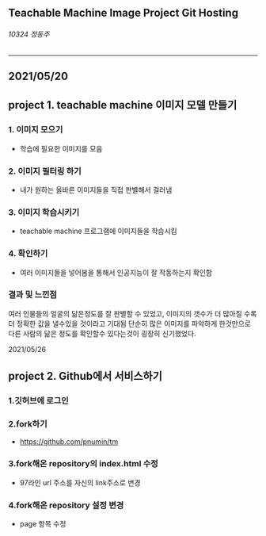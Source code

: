 ## Teachable Machine Image Project Git Hosting

###### 10324 정동주

---
2021/05/20
---
## project 1. teachable machine 이미지 모델 만들기

### 1. 이미지 모으기
+ 학습에 필요한 이미지를 모음

### 2. 이미지 필터링 하기
+ 내가 원하는 올바른 이미지들을 직접 판별해서 걸러냄

### 3. 이미지 학습시키기
+ teachable machine 프로그램에 이미지들을 학습시킴

### 4. 확인하기
+ 여러 이미지들을 넣어봄을 통해서 인공지능이 잘 작동하는지 확인함

### 결과 및 느낀점
 여러 인물들의 얼굴의 닮은정도를 잘 판별할 수 있었고, 이미지의 갯수가 더 많아질 수록 더 정확한 값을 낼수있을 것이라고 기대됨
 단순히 많은 이미지를 파악하게 한것만으로 다른 사람의 닮은 정도를 확인할수 있다는것이 굉장히 신기했었다.
 



2021/05/26
## project 2. Github에서 서비스하기
 
 ### 1.깃허브에 로그인
 
 ### 2.fork하기
 +  https://github.com/pnumin/tm
    
 ### 3.fork해온 repository의 index.html 수정
 + 97라인 url 주소를 자신의 link주소로 변경
 
 ### 4.fork해온 repository 설정 변경
 + page 항목 수정


